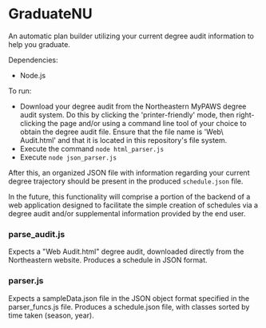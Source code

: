 # GraduateNU

An automatic plan builder utilizing your current degree audit information to help you graduate.

Dependencies:
- Node.js

To run:

- Download your degree audit from the Northeastern MyPAWS degree audit system. Do this by clicking the 'printer-friendly' mode, then right-clicking the page and/or using a command line tool of your choice to obtain the degree audit file. Ensure that the file name is 'Web\ Audit.html' and that it is located in this repository's file system.
- Execute the command ``` node html_parser.js ```
- Execute ``` node json_parser.js ```

After this, an organized JSON file with information regarding your current degree trajectory should be present in the produced ``` schedule.json ``` file.

In the future, this functionality will comprise a portion of the backend of a web application designed to facilitate the simple creation of schedules via a degree audit and/or supplemental information provided by the end user.

### parse_audit.js

Expects a "Web Audit.html" degree audit, downloaded directly from the Northeastern website. 
Produces a schedule in JSON format.

### parser.js

Expects a sampleData.json file in the JSON object format specified in the parser_funcs.js file. 
Produces a schedule.json file, with classes sorted by time taken (season, year). 
